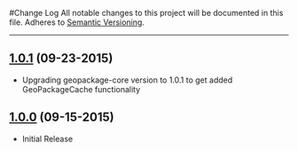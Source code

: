 #Change Log
All notable changes to this project will be documented in this file.
Adheres to [Semantic Versioning](http://semver.org/).

---
## [1.0.1](https://github.com/ngageoint/geopackage-core-java/releases/tag/1.0.1) (09-23-2015)

* Upgrading geopackage-core version to 1.0.1 to get added GeoPackageCache functionality

## [1.0.0](https://github.com/ngageoint/geopackage-android/releases/tag/1.0.0) (09-15-2015)

* Initial Release
